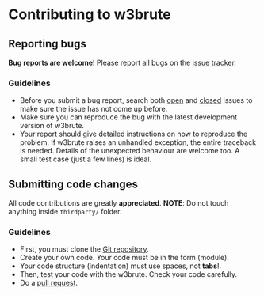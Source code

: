 # Contributing to w3brute

## Reporting bugs

**Bug reports are welcome**!
Please report all bugs on the [issue tracker](https://github.com/aprilahijriyan/w3brute/issues).

### Guidelines

* Before you submit a bug report, search both [open](https://github.com/aprilahijriyan/w3brute/issues?q=is%3Aopen+is%3Aissue) and [closed](https://github.com/aprilahijriyan/w3brute/issues?q=is%3Aissue+is%3Aclosed) issues to make sure the issue has not come up before.
* Make sure you can reproduce the bug with the latest development version of w3brute.
* Your report should give detailed instructions on how to reproduce the problem. If w3brute raises an unhandled exception, the entire traceback is needed. Details of the unexpected behaviour are welcome too. A small test case (just a few lines) is ideal.

## Submitting code changes

All code contributions are greatly **appreciated**.
**NOTE**: Do not touch anything inside `thirdparty/` folder.

### Guidelines

* First, you must clone the [Git repository](https://github.com/aprilahijriyan/w3brute).
* Create your own code. Your code must be in the form (module).
* Your code structure (indentation) must use spaces, not **tabs**!.
* Then, test your code with the w3brute. Check your code carefully.
* Do a [pull request](https://help.github.com/articles/using-pull-requests).
